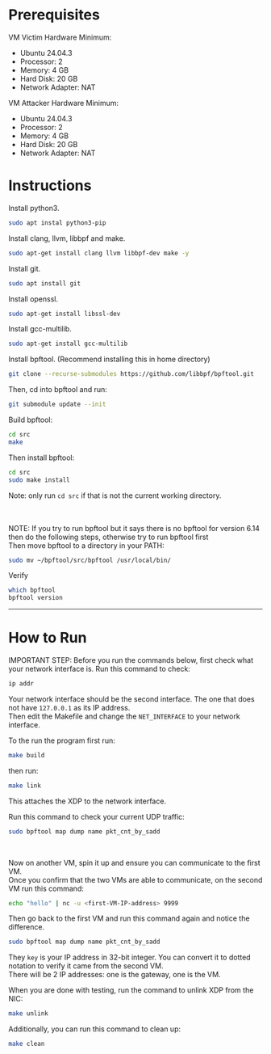 # Prerequisites
VM Victim Hardware Minimum:
- Ubuntu 24.04.3
- Processor: 2
- Memory: 4 GB
- Hard Disk: 20 GB
- Network Adapter: NAT

VM Attacker Hardware Minimum:
- Ubuntu 24.04.3
- Processor: 2
- Memory: 4 GB
- Hard Disk: 20 GB
- Network Adapter: NAT

# Instructions
Install python3.<br/>
```sh
sudo apt instal python3-pip
```

Install clang, llvm, libbpf and make.
```sh
sudo apt-get install clang llvm libbpf-dev make -y
```

Install git.
```sh
sudo apt install git
```

Install openssl.
```sh
sudo apt-get install libssl-dev
```

Install gcc-multilib.
```sh
sudo apt-get install gcc-multilib
```

Install bpftool. (Recommend installing this in home directory)
```sh
git clone --recurse-submodules https://github.com/libbpf/bpftool.git
```
Then, cd into bpftool and run:
```sh
git submodule update --init
```
Build bpftool:
```sh
cd src
make
```
Then install bpftool:
```sh
cd src
sudo make install
```
Note: only run `cd src` if that is not the current working directory.

<br/>
<br/>
NOTE: If you try to run bpftool but it says there is no bpftool for version 6.14 then do the following steps, otherwise try to run bpftool first<br/>
Then move bpftool to a directory in your PATH:

```sh
sudo mv ~/bpftool/src/bpftool /usr/local/bin/
```

Verify
```sh
which bpftool
bpftool version
```

---

# How to Run
IMPORTANT STEP: Before you run the commands below, first check what your network interface is.
Run this command to check:
```sh
ip addr
```
Your network interface should be the second interface. The one that does not have `127.0.0.1` as its IP address.<br/>
Then edit the Makefile and change the `NET_INTERFACE` to your network interface.<br/>

To the run the program first run:
```sh
make build
```

then run:
```sh
make link
```
This attaches the XDP to the network interface.
<br/>

Run this command to check your current UDP traffic:
```sh
sudo bpftool map dump name pkt_cnt_by_sadd
```
<br/>

Now on another VM, spin it up and ensure you can communicate to the first VM.<br/>
Once you confirm that the two VMs are able to communicate, on the second VM run this command:
```sh
echo "hello" | nc -u <first-VM-IP-address> 9999
```
Then go back to the first VM and run this command again and notice the difference.
```sh
sudo bpftool map dump name pkt_cnt_by_sadd
```
They `key` is your IP address in 32-bit integer. You can convert it to dotted notation to verify it came from the second VM.<br/>
There will be 2 IP addresses: one is the gateway, one is the VM.
<br/>

When you are done with testing, run the command to unlink XDP from the NIC:
```sh
make unlink
```

Additionally, you can run this command to clean up:
```sh
make clean
```
